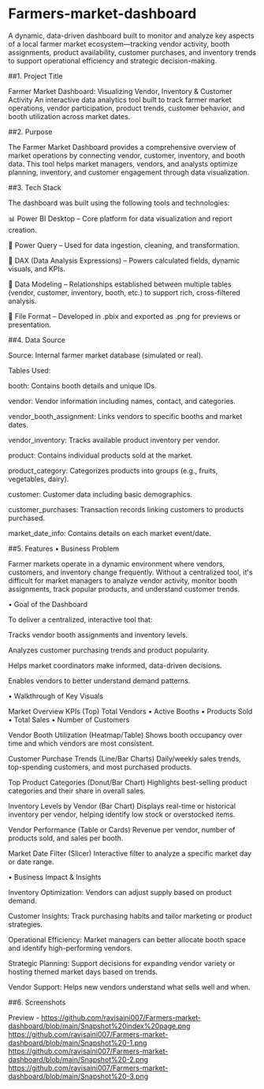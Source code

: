 # Farmers-market-dashboard
A dynamic, data-driven dashboard built to monitor and analyze key aspects of a local farmer market ecosystem—tracking vendor activity, booth assignments, product availability, customer purchases, and inventory trends to support operational efficiency and strategic decision-making.

##1. Project Title 

 Farmer Market Dashboard: Visualizing Vendor, Inventory & Customer Activity
An interactive data analytics tool built to track farmer market operations, vendor participation, product trends, customer behavior, and booth utilization across market dates.

##2. Purpose

The Farmer Market Dashboard provides a comprehensive overview of market operations by connecting vendor, customer, inventory, and booth data. This tool helps market managers, vendors, and analysts optimize planning, inventory, and customer engagement through data visualization.

##3. Tech Stack

The dashboard was built using the following tools and technologies:

📊 Power BI Desktop – Core platform for data visualization and report creation.

🧹 Power Query – Used for data ingestion, cleaning, and transformation.

🧠 DAX (Data Analysis Expressions) – Powers calculated fields, dynamic visuals, and KPIs.

🔗 Data Modeling – Relationships established between multiple tables (vendor, customer, inventory, booth, etc.) to support rich, cross-filtered analysis.

📁 File Format – Developed in .pbix and exported as .png for previews or presentation.

##4. Data Source

Source: Internal farmer market database (simulated or real).

Tables Used:

booth: Contains booth details and unique IDs.

vendor: Vendor information including names, contact, and categories.

vendor_booth_assignment: Links vendors to specific booths and market dates.

vendor_inventory: Tracks available product inventory per vendor.

product: Contains individual products sold at the market.

product_category: Categorizes products into groups (e.g., fruits, vegetables, dairy).

customer: Customer data including basic demographics.

customer_purchases: Transaction records linking customers to products purchased.

market_date_info: Contains details on each market event/date.

##5. Features 
• Business Problem

Farmer markets operate in a dynamic environment where vendors, customers, and inventory change frequently. Without a centralized tool, it's difficult for market managers to analyze vendor activity, monitor booth assignments, track popular products, and understand customer trends.

• Goal of the Dashboard

To deliver a centralized, interactive tool that:

Tracks vendor booth assignments and inventory levels.

Analyzes customer purchasing trends and product popularity.

Helps market coordinators make informed, data-driven decisions.

Enables vendors to better understand demand patterns.

• Walkthrough of Key Visuals

Market Overview KPIs (Top)
Total Vendors • Active Booths • Products Sold • Total Sales • Number of Customers

Vendor Booth Utilization (Heatmap/Table)
Shows booth occupancy over time and which vendors are most consistent.

Customer Purchase Trends (Line/Bar Charts)
Daily/weekly sales trends, top-spending customers, and most purchased products.

Top Product Categories (Donut/Bar Chart)
Highlights best-selling product categories and their share in overall sales.

Inventory Levels by Vendor (Bar Chart)
Displays real-time or historical inventory per vendor, helping identify low stock or overstocked items.

Vendor Performance (Table or Cards)
Revenue per vendor, number of products sold, and sales per booth.

Market Date Filter (Slicer)
Interactive filter to analyze a specific market day or date range.

• Business Impact & Insights

Inventory Optimization: Vendors can adjust supply based on product demand.

Customer Insights: Track purchasing habits and tailor marketing or product strategies.

Operational Efficiency: Market managers can better allocate booth space and identify high-performing vendors.

Strategic Planning: Support decisions for expanding vendor variety or hosting themed market days based on trends.

Vendor Support: Helps new vendors understand what sells well and when.

##6.  Screenshots 

Preview - https://github.com/ravisaini007/Farmers-market-dashboard/blob/main/Snapshot%20index%20page.png
          https://github.com/ravisaini007/Farmers-market-dashboard/blob/main/Snapshot%20-1.png
          https://github.com/ravisaini007/Farmers-market-dashboard/blob/main/Snapshot%20-2.png
          https://github.com/ravisaini007/Farmers-market-dashboard/blob/main/Snapshot%20-3.png

